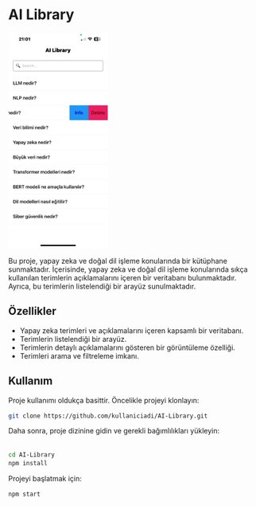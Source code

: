 # AI Library

<img src="./image/ai.png" alt="AI Library" width="200"/>

Bu proje, yapay zeka ve doğal dil işleme konularında bir kütüphane sunmaktadır. İçerisinde, yapay zeka ve doğal dil işleme konularında sıkça kullanılan terimlerin açıklamalarını içeren bir veritabanı bulunmaktadır. Ayrıca, bu terimlerin listelendiği bir arayüz sunulmaktadır.

## Özellikler

- Yapay zeka terimleri ve açıklamalarını içeren kapsamlı bir veritabanı.
- Terimlerin listelendiği bir arayüz.
- Terimlerin detaylı açıklamalarını gösteren bir görüntüleme özelliği.
- Terimleri arama ve filtreleme imkanı.

## Kullanım

Proje kullanımı oldukça basittir. Öncelikle projeyi klonlayın:

```bash
git clone https://github.com/kullaniciadi/AI-Library.git
```
Daha sonra, proje dizinine gidin ve gerekli bağımlılıkları yükleyin:
```bash

cd AI-Library
npm install
```
Projeyi başlatmak için:
```bash
npm start
```
